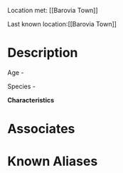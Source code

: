 Location met: [[Barovia Town]]

Last known location:[[Barovia Town]]
# Description
Age - 

Species - 

**Characteristics**

# Associates

# Known Aliases
